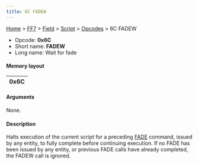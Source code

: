 ```yaml
---
title: 6C FADEW
---
```


[Home](Main%20Page.md) > [FF7](FF7.md) > [Field](FF7/Field.md) > [Script](FF7/Field/Script.md) > [Opcodes](FF7/Field/Script/Opcodes.md) > 6C FADEW

-   Opcode: **0x6C**
-   Short name: **FADEW**
-   Long name: Wait for fade

#### Memory layout

| 0x6C |
|------|

#### Arguments

None.

#### Description

Halts execution of the current script for a preceding [FADE][] command,
issued by any entity, to fully complete before continuing execution. If
no FADE has been issued by any entity, or previous FADE calls have
already completed, the FADEW call is ignored.

  [FADE]: ../6B%20FADE.md "wikilink"
